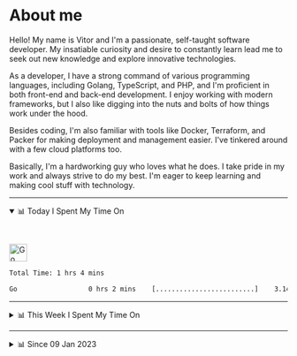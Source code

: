 # About me

Hello! My name is Vitor and I'm a passionate, self-taught software developer. My insatiable curiosity and desire to constantly learn lead me to seek out new knowledge and explore innovative technologies.

As a developer, I have a strong command of various programming languages, including Golang, TypeScript, and PHP, and I'm proficient in both front-end and back-end development. I enjoy working with modern frameworks, but I also like digging into the nuts and bolts of how things work under the hood.

Besides coding, I'm also familiar with tools like Docker, Terraform, and Packer for making deployment and management easier. I've tinkered around with a few cloud platforms too.

Basically, I'm a hardworking guy who loves what he does. I take pride in my work and always strive to do my best. I'm eager to keep learning and making cool stuff with technology.

---

<!-- ## 📊 Today I Spent My Time On -->

<details open>
<summary>📊 Today I Spent My Time On</summary>

&nbsp;

<!--DEVTIMER:TODAY:START-->
<img align="center" width="32px" src="https://cdn.simpleicons.org/go/00ADD8" alt="Go" />&nbsp;&nbsp;&nbsp;

```txt
Total Time: 1 hrs 4 mins

Go                  0 hrs 2 mins    [.........................]    3.14 %
```

<!--DEVTIMER:TODAY:END-->

</details>

---
<details>
<summary>📊 This Week I Spent My Time On</summary>

&nbsp;

<!--DEVTIMER:WEEK:START-->
<img align="center" width="32px" src="https://cdn.simpleicons.org/typescript/3178C6" alt="TypeScript" />&nbsp;&nbsp;&nbsp;<img align="center" width="32px" src="https://cdn.simpleicons.org/go/00ADD8" alt="Go" />&nbsp;&nbsp;&nbsp;<img align="center" width="32px" src="https://cdn.simpleicons.org/javascript/F7DF1E" alt="JavaScript" />&nbsp;&nbsp;&nbsp;<img align="center" width="32px" src="https://cdn.simpleicons.org/gnubash/fff" alt="Bash" />&nbsp;&nbsp;&nbsp;

```txt
Total Time: 9 hrs 25 mins

TypeScript          6 hrs 58 mins   [==================.......]    73.91 %
Go                  2 hrs 12 mins   [=====....................]    23.31 %
JavaScript          0 hrs 13 mins   [.........................]    2.24 %
Bash                0 hrs 1 mins    [.........................]    0.20 %
```

<!--DEVTIMER:WEEK:END-->
</details>

---


<details>
<summary>📊 Since 09 Jan 2023</summary>

&nbsp;

<!--DEVTIMER::START-->
<img align="center" width="32px" src="https://cdn.simpleicons.org/typescript/3178C6" alt="TypeScript" />&nbsp;&nbsp;&nbsp;<img align="center" width="32px" src="https://cdn.simpleicons.org/go/00ADD8" alt="Go" />&nbsp;&nbsp;&nbsp;<img align="center" width="32px" src="https://cdn.simpleicons.org/vuedotjs/4FC08D" alt="Vue" />&nbsp;&nbsp;&nbsp;<img align="center" width="32px" src="https://cdn.simpleicons.org/gnubash/fff" alt="Bash" />&nbsp;&nbsp;&nbsp;<img align="center" width="32px" src="https://cdn.simpleicons.org/javascript/F7DF1E" alt="JavaScript" />&nbsp;&nbsp;&nbsp;<img align="center" width="32px" src="https://cdn.simpleicons.org/yaml/fff" alt="YAML" />&nbsp;&nbsp;&nbsp;<img align="center" width="32px" src="https://cdn.simpleicons.org/carrd/fff" alt="JSON" />&nbsp;&nbsp;&nbsp;<img align="center" width="32px" src="https://cdn.simpleicons.org/markdown/fff" alt="Markdown" />&nbsp;&nbsp;&nbsp;<img align="center" width="32px" src="https://cdn.simpleicons.org/html5/E34F26" alt="HTML" />&nbsp;&nbsp;&nbsp;<img align="center" width="32px" src="https://cdn.simpleicons.org/css3/1572B6" alt="CSS" />&nbsp;&nbsp;&nbsp;<img align="center" width="32px" src="https://cdn.simpleicons.org/academia/fff" alt="Text" />&nbsp;&nbsp;&nbsp;

```txt
Total Time: 93 hrs 3 mins

TypeScript          52 hrs 8 mins   [==============...........]    56.04 %
Go                  12 hrs 14 mins  [===......................]    13.15 %
Vue                 9 hrs 6 mins    [==.......................]    9.79 %
Bash                4 hrs 57 mins   [=........................]    5.32 %
JavaScript          4 hrs 5 mins    [=........................]    4.39 %
YAML                3 hrs 22 mins   [.........................]    3.61 %
SCSS                2 hrs 3 mins    [.........................]    2.20 %
JSON                1 hrs 27 mins   [.........................]    1.56 %
Markdown            0 hrs 59 mins   [.........................]    1.05 %
Docker              0 hrs 44 mins   [.........................]    0.79 %
SQL                 0 hrs 18 mins   [.........................]    0.32 %
HTML                0 hrs 16 mins   [.........................]    0.28 %
XML                 0 hrs 13 mins   [.........................]    0.23 %
CSS                 0 hrs 11 mins   [.........................]    0.20 %
Text                0 hrs 7 mins    [.........................]    0.12 %
```

<!--DEVTIMER::END-->

</details>
